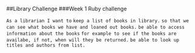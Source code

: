 ##Library Challenge
###Week 1 Ruby challenge

```As a librarian I want to```
```keep a list of books in library.```
```so that we can see what books we have and loaned out books.```
```be able to access information about the books```
```for example to see if the books are availabe, if not, when will they be returned.```
```be able to look up titles and authors from list.```
